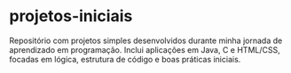 # projetos-iniciais
Repositório com projetos simples desenvolvidos durante minha jornada de aprendizado em programação. Inclui aplicações em Java, C e HTML/CSS, focadas em lógica, estrutura de código e boas práticas iniciais.
